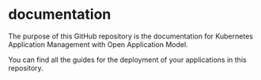 # documentation

The purpose of this GitHub repository is the documentation for Kubernetes Application Management with Open Application Model.

You can find all the guides for the deployment of your applications in this repository.
